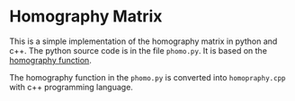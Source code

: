 # Homography Matrix

This is a simple implementation of the homography matrix in python and c++.
The python source code is in the file `phomo.py`. It is based on the [homography function](https://github.com/bilaer/Planar-homography/blob/master/Homography.py).

The homography function in the `phomo.py` is converted into `homopraphy.cpp` with c++ programming language.

